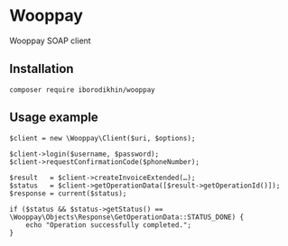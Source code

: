 # Wooppay
Wooppay SOAP client

## Installation

    composer require iborodikhin/wooppay

## Usage example

    $client = new \Wooppay\Client($uri, $options);
    
    $client->login($username, $password);
    $client->requestConfirmationCode($phoneNumber);
    
    $result   = $client->createInvoiceExtended(…);
    $status   = $client->getOperationData([$result->getOperationId()]);
    $response = current($status);
    
    if ($status && $status->getStatus() == \Wooppay\Objects\Response\GetOperationData::STATUS_DONE) {
        echo "Operation successfully completed.";
    }
